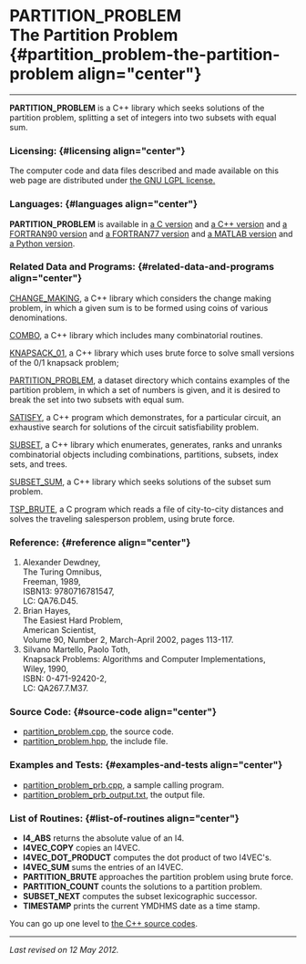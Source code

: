 PARTITION\_PROBLEM\
The Partition Problem {#partition_problem-the-partition-problem align="center"}
=====================

------------------------------------------------------------------------

**PARTITION\_PROBLEM** is a C++ library which seeks solutions of the
partition problem, splitting a set of integers into two subsets with
equal sum.

### Licensing: {#licensing align="center"}

The computer code and data files described and made available on this
web page are distributed under [the GNU LGPL
license.](../../txt/gnu_lgpl.txt)

### Languages: {#languages align="center"}

**PARTITION\_PROBLEM** is available in [a C
version](../../c_src/partition_problem/partition_problem.md) and [a
C++ version](../../master/partition_problem/partition_problem.md) and
[a FORTRAN90
version](../../f_src/partition_problem/partition_problem.md) and [a
FORTRAN77
version](../../f77_src/partition_problem/partition_problem.md) and [a
MATLAB version](../../m_src/partition_problem/partition_problem.md)
and [a Python
version](../../py_src/partition_problem/partition_problem.md).

### Related Data and Programs: {#related-data-and-programs align="center"}

[CHANGE\_MAKING](../../master/change_making/change_making.md), a C++
library which considers the change making problem, in which a given sum
is to be formed using coins of various denominations.

[COMBO](../../master/combo/combo.md), a C++ library which includes
many combinatorial routines.

[KNAPSACK\_01](../../master/knapsack_01/knapsack_01.md), a C++
library which uses brute force to solve small versions of the 0/1
knapsack problem;

[PARTITION\_PROBLEM](../../datasets/partition_problem/partition_problem.md),
a dataset directory which contains examples of the partition problem, in
which a set of numbers is given, and it is desired to break the set into
two subsets with equal sum.

[SATISFY](../../master/satisfy/satisfy.md), a C++ program which
demonstrates, for a particular circuit, an exhaustive search for
solutions of the circuit satisfiability problem.

[SUBSET](../../master/subset/subset.md), a C++ library which
enumerates, generates, ranks and unranks combinatorial objects including
combinations, partitions, subsets, index sets, and trees.

[SUBSET\_SUM](../../master/subset_sum/subset_sum.md), a C++ library
which seeks solutions of the subset sum problem.

[TSP\_BRUTE](../../c_src/tsp_brute/tsp_brute.md), a C program which
reads a file of city-to-city distances and solves the traveling
salesperson problem, using brute force.

### Reference: {#reference align="center"}

1.  Alexander Dewdney,\
    The Turing Omnibus,\
    Freeman, 1989,\
    ISBN13: 9780716781547,\
    LC: QA76.D45.
2.  Brian Hayes,\
    The Easiest Hard Problem,\
    American Scientist,\
    Volume 90, Number 2, March-April 2002, pages 113-117.
3.  Silvano Martello, Paolo Toth,\
    Knapsack Problems: Algorithms and Computer Implementations,\
    Wiley, 1990,\
    ISBN: 0-471-92420-2,\
    LC: QA267.7.M37.

### Source Code: {#source-code align="center"}

-   [partition\_problem.cpp](partition_problem.cpp), the source code.
-   [partition\_problem.hpp](partition_problem.hpp), the include file.

### Examples and Tests: {#examples-and-tests align="center"}

-   [partition\_problem\_prb.cpp](partition_problem_prb.cpp), a sample
    calling program.
-   [partition\_problem\_prb\_output.txt](partition_problem_prb_output.txt),
    the output file.

### List of Routines: {#list-of-routines align="center"}

-   **I4\_ABS** returns the absolute value of an I4.
-   **I4VEC\_COPY** copies an I4VEC.
-   **I4VEC\_DOT\_PRODUCT** computes the dot product of two I4VEC's.
-   **I4VEC\_SUM** sums the entries of an I4VEC.
-   **PARTITION\_BRUTE** approaches the partition problem using brute
    force.
-   **PARTITION\_COUNT** counts the solutions to a partition problem.
-   **SUBSET\_NEXT** computes the subset lexicographic successor.
-   **TIMESTAMP** prints the current YMDHMS date as a time stamp.

You can go up one level to [the C++ source codes](../cpp_src.md).

------------------------------------------------------------------------

*Last revised on 12 May 2012.*
